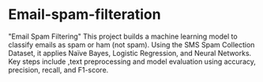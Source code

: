 # Email-spam-filteration
"Email Spam Filtering"   This project builds a machine learning model to classify emails as spam or ham (not spam). Using the SMS Spam Collection Dataset, it applies Naïve Bayes, Logistic Regression, and Neural Networks. Key steps include ,text preprocessing and model evaluation using accuracy, precision, recall, and F1-score.
